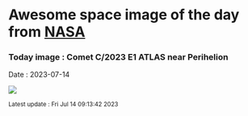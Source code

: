 
# Awesome space image of the day from [NASA](https://api.nasa.gov/)

### Today image : Comet C/2023 E1 ATLAS near Perihelion
Date : 2023-07-14

![](https://apod.nasa.gov/apod/image/2307/C_2023_E1_ATLAS_C14F2_DEBartlett1024.jpg)

<small>Latest update : Fri Jul 14 09:13:42 2023</small>
        